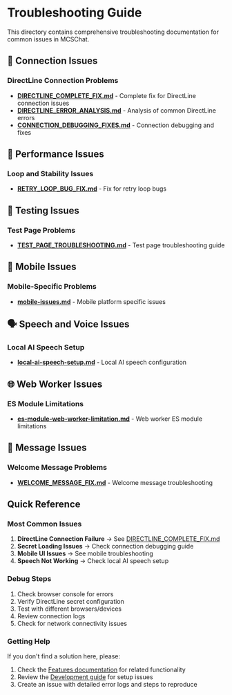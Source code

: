 # Troubleshooting Guide

This directory contains comprehensive troubleshooting documentation for common issues in MCSChat.

## 🔧 Connection Issues

### DirectLine Connection Problems
- **[DIRECTLINE_COMPLETE_FIX.md](./DIRECTLINE_COMPLETE_FIX.md)** - Complete fix for DirectLine connection issues
- **[DIRECTLINE_ERROR_ANALYSIS.md](./DIRECTLINE_ERROR_ANALYSIS.md)** - Analysis of common DirectLine errors
- **[CONNECTION_DEBUGGING_FIXES.md](./CONNECTION_DEBUGGING_FIXES.md)** - Connection debugging and fixes

## 🔄 Performance Issues

### Loop and Stability Issues
- **[RETRY_LOOP_BUG_FIX.md](./RETRY_LOOP_BUG_FIX.md)** - Fix for retry loop bugs

## 🧪 Testing Issues

### Test Page Problems
- **[TEST_PAGE_TROUBLESHOOTING.md](./TEST_PAGE_TROUBLESHOOTING.md)** - Test page troubleshooting guide

## 📱 Mobile Issues

### Mobile-Specific Problems
- **[mobile-issues.md](./mobile-issues.md)** - Mobile platform specific issues

## 🗣️ Speech and Voice Issues

### Local AI Speech Setup
- **[local-ai-speech-setup.md](./local-ai-speech-setup.md)** - Local AI speech configuration

## 🌐 Web Worker Issues

### ES Module Limitations
- **[es-module-web-worker-limitation.md](./es-module-web-worker-limitation.md)** - Web worker ES module limitations

## 💬 Message Issues

### Welcome Message Problems
- **[WELCOME_MESSAGE_FIX.md](./WELCOME_MESSAGE_FIX.md)** - Welcome message troubleshooting

## Quick Reference

### Most Common Issues
1. **DirectLine Connection Failure** → See [DIRECTLINE_COMPLETE_FIX.md](./DIRECTLINE_COMPLETE_FIX.md)
2. **Secret Loading Issues** → Check connection debugging guide
3. **Mobile UI Issues** → See mobile troubleshooting
4. **Speech Not Working** → Check local AI speech setup

### Debug Steps
1. Check browser console for errors
2. Verify DirectLine secret configuration
3. Test with different browsers/devices
4. Review connection logs
5. Check for network connectivity issues

### Getting Help
If you don't find a solution here, please:
1. Check the [Features documentation](../features/) for related functionality
2. Review the [Development guide](../development/) for setup issues
3. Create an issue with detailed error logs and steps to reproduce
